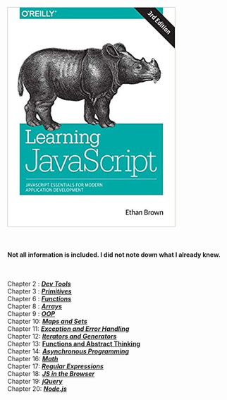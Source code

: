 ![alt text](https://github.com/GandalfTea/Notebooks/blob/master/JavaScript/Learning%20Javascript%20Ed.3/51ziIINNMAL._SX379_BO1%2C204%2C203%2C200_.jpg)

&nbsp;


#### Not all information is included. I did not note down what I already knew.

&nbsp;


Chapter 2 : [___Dev Tools___](https://github.com/GandalfTea/Notebooks/blob/master/JavaScript/Learning%20Javascript%20Ed.3/DevTools.Chapter2.md)     
Chapter 3 : [___Primitives___](https://github.com/GandalfTea/Notebooks/blob/master/JavaScript/Learning%20Javascript%20Ed.3/Primitives.Chpter3.md)     
Chapter 6 : [___Functions___](https://github.com/GandalfTea/Notebooks/blob/master/JavaScript/Learning%20Javascript%20Ed.3/Functions.Chapter6.md)      
Chapter 8 : [___Arrays___](https://github.com/GandalfTea/Notebooks/blob/master/JavaScript/Learning%20Javascript%20Ed.3/Arrays.Chapter8.md)      
Chapter 9 : [___OOP___](https://github.com/GandalfTea/Notebooks/blob/master/JavaScript/Learning%20Javascript%20Ed.3/OOP.Chapter9.md)       
Chapter 10: [___Maps and Sets___](https://github.com/GandalfTea/Notebooks/blob/master/JavaScript/Learning%20Javascript%20Ed.3/MapsAndSets.Chapter10.md)         
Chapter 11: [___Exception and Error Handling___](https://github.com/GandalfTea/Notebooks/blob/master/JavaScript/Learning%20Javascript%20Ed.3/ExceptionAndError.Chapter11.md)        
Chapter 12: [___Iterators and Generators___](https://github.com/GandalfTea/Notebooks/blob/master/JavaScript/Learning%20Javascript%20Ed.3/IteratorsAndGenerators.Chapter12.md)         
Chapter 13: [__Functions and Abstract Thinking__](https://github.com/GandalfTea/Notebooks/blob/master/JavaScript/Learning%20Javascript%20Ed.3/Abstract.Chapter13.md)       
Chapter 14: [___Asynchronous Programming___](https://github.com/GandalfTea/Notebooks/blob/master/JavaScript/Learning%20Javascript%20Ed.3/Asynchronous.Chapter14.md)        
Chapter 16: [___Math___](https://github.com/GandalfTea/Notebooks/blob/master/JavaScript/Learning%20Javascript%20Ed.3/Math.Chapter.16.md)     
Chapter 17: [___Regular Expressions___](https://github.com/GandalfTea/Notebooks/blob/master/JavaScript/Learning%20Javascript%20Ed.3/RegularExpressions.Chapter.17.md)          
Chapter 18: [___JS in the Browser___](https://github.com/GandalfTea/Notebooks/blob/master/JavaScript/Learning%20Javascript%20Ed.3/JSBrowser.Chapter.18.md)         
Chapter 19: [___jQuery___](https://github.com/GandalfTea/Notebooks/blob/master/JavaScript/Learning%20Javascript%20Ed.3/jQuery.Chapter.19.md)       
Chapter 20: [___Node.js___](https://github.com/GandalfTea/Notebooks/blob/master/JavaScript/Learning%20Javascript%20Ed.3/Node.md)        
